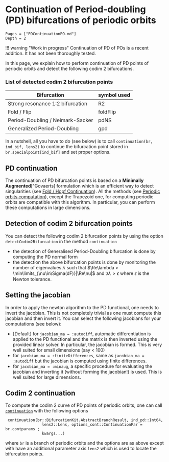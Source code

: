 # Continuation of Period-doubling (PD) bifurcations of periodic orbits

```@contents
Pages = ["PDContinuationPO.md"]
Depth = 2
```

!!! warning "Work in progress"
    Continuation of PD of POs is a recent addition. It has not been thoroughly tested.  

In this page, we explain how to perform continuation of PD points of periodic orbits and detect the following codim 2 bifurcations.

### List of detected codim 2 bifurcation points
|Bifurcation|symbol used|
|---|---|
| Strong resonance 1:2 bifurcation | R2 |
| Fold / Flip| foldFlip |
| Period-Doubling / Neimark-Sacker | pdNS |
| Generalized Period-Doubling | gpd |


In a nutshell, all you have to do (see below) is to call `continuation(br, ind_bif, lens2)` to continue the bifurcation point stored in `br.specialpoint[ind_bif]` and set proper options.

## PD continuation

The continuation of PD bifurcation points is based on a **Minimally Augmented**[^Govaerts] formulation which is an efficient way to detect singularities (see [Fold / Hopf Continuation](@ref)). All the methods (see [Periodic orbits computation](@ref)), except the Trapezoid one, for computing periodic orbits are compatible with this algorithm. In particular, you can perform these computations in large dimensions.


## Detection of codim 2 bifurcation points

You can detect the following codim 2 bifurcation points by using the option `detectCodim2Bifurcation` in the method `continuation` 

- the detection of Generalised Period-Doubling bifurcation is done by computing the PD normal form
- the detection the above bifurcation points is done by monitoring the number of eigenvalues $\lambda$ such that $\Re\lambda > \min\limits_{\nu\in\Sigma(dF)}|\Re\nu|$ and $\Im\lambda > \epsilon$ where $\epsilon$ is the Newton tolerance.

## Setting the jacobian

In order to apply the newton algorithm to the PD functional, one needs to invert the jacobian. This is not completely trivial as one must compute this jacobian and then invert it. You can select the following jacobians for your computations (see below):

- [Default] for `jacobian_ma = :autodiff`, automatic differentiation is applied to the PD functional and the matrix is then inverted using the provided linear solver. In particular, the jacobian is formed. This is very well suited for small dimensions  (say < 100)
- for `jacobian_ma = :finiteDifferences`, same as `jacobian_ma = :autodiff` but the jacobian is computed using finite differences.
- for `jacobian_ma = :minaug`, a specific procedure for evaluating the jacobian and inverting it (without forming the jacobian!) is used. This is well suited for large dimensions.

## Codim 2 continuation

To compute the codim 2 curve of PD points of periodic orbits, one can call [`continuation`](@ref) with the following options

```@docs
 continuation(br::BifurcationKit.AbstractBranchResult, ind_pd::Int64,
				lens2::Lens, options_cont::ContinuationPar = br.contparams ;
				kwargs...)
```

where `br` is a branch of periodic orbits and the options are as above except with have an additional parameter axis `lens2` which is used to locate the bifurcation points.
